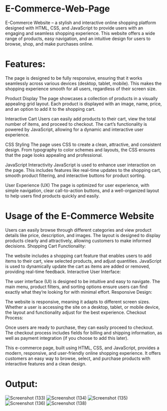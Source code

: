 # E-Commerce-Web-Page
E-Commerce Website – a stylish and interactive online shopping platform designed with HTML, CSS, and JavaScript to provide users with an engaging and seamless shopping experience. This website offers a wide range of products, easy navigation, and an intuitive design for users to browse, shop, and make purchases online.

# Features:

The page is designed to be fully responsive, ensuring that it works seamlessly across various devices (desktop, tablet, mobile). This makes the shopping experience smooth for all users, regardless of their screen size.

Product Display
The page showcases a collection of products in a visually appealing grid layout. Each product is displayed with an image, name, price, and an option to add it to the shopping cart.

Interactive Cart
Users can easily add products to their cart, view the total number of items, and proceed to checkout. The cart’s functionality is powered by JavaScript, allowing for a dynamic and interactive user experience.

CSS Styling
The page uses CSS to create a clean, attractive, and consistent design. From typography to color schemes and layouts, the CSS ensures that the page looks appealing and professional.

JavaScript Interactivity
JavaScript is used to enhance user interaction on the page. This includes features like real-time updates to the shopping cart, smooth product filtering, and interactive buttons for product sorting.

User Experience (UX)
The page is optimized for user experience, with simple navigation, clear call-to-action buttons, and a well-organized layout to help users find products quickly and easily.

# Usage of the E-Commerce Website

Users can easily browse through different categories and view product details like price, description, and images. The layout is designed to display products clearly and attractively, allowing customers to make informed decisions.
Shopping Cart Functionality:

The website includes a shopping cart feature that enables users to add items to their cart, view selected products, and adjust quantities. JavaScript is used to dynamically update the cart as items are added or removed, providing real-time feedback.
Interactive User Interface:

The user interface (UI) is designed to be intuitive and easy to navigate. The main menu, product filters, and sorting options ensure users can find exactly what they’re looking for with minimal effort.
Responsive Design:

The website is responsive, meaning it adapts to different screen sizes. Whether a user is accessing the site on a desktop, tablet, or mobile device, the layout and functionality adjust for the best experience.
Checkout Process:

Once users are ready to purchase, they can easily proceed to checkout. The checkout process includes fields for billing and shipping information, as well as payment integration (if you choose to add this later).

This e-commerce page, built using HTML, CSS, and JavaScript, provides a modern, responsive, and user-friendly online shopping experience. It offers customers an easy way to browse, select, and purchase products with interactive features and a clean design.

# Output:
![Screenshot (133)](https://github.com/user-attachments/assets/255bee2d-fc08-4793-a94b-bb4cf1593253)
![Screenshot (134)](https://github.com/user-attachments/assets/aac3e153-835c-4733-8346-3a248491f6bd)
![Screenshot (135)](https://github.com/user-attachments/assets/8113fc7c-f2a1-4532-833f-1818e5b83674)
![Screenshot (136)](https://github.com/user-attachments/assets/aefab068-0263-45be-b627-5afc0872dd81)
![Screenshot (138)](https://github.com/user-attachments/assets/3b73f515-a64d-48aa-83df-92e2d1c8ff7d)







